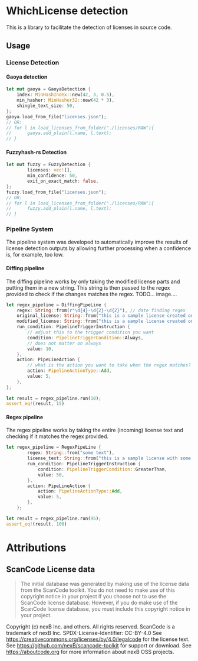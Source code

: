 # WhichLicense detection

This is a library to facilitate the detection of licenses in source code.

## Usage

### License Detection

#### Gaoya detection
```rust
let mut gaoya = GaoyaDetection {
    index: MinHashIndex::new(42, 3, 0.5),
    min_hasher: MinHasher32::new(42 * 3),
    shingle_text_size: 50,
};
gaoya.load_from_file("licenses.json");
// OR: 
// for l in load_licenses_from_folder("./licenses/RAW"){
//      gaoya.add_plain(l.name, l.text);
// }
```

#### Fuzzyhash-rs Detection
```rust
let mut fuzzy = FuzzyDetection {
        licenses: vec![],
        min_confidence: 50,
        exit_on_exact_match: false,
};
fuzzy.load_from_file("licenses.json");
// OR: 
// for l in load_licenses_from_folder("./licenses/RAW"){
//      fuzzy.add_plain(l.name, l.text);
// }
```

### Pipeline System
The pipeline system was developed to automatically improve the results of license detection outputs by allowing further processing when a confidence is, for example, too low.

#### Diffing pipeline
The diffing pipeline works by only taking the modified license parts and putting them in a new string. This string is then passed to the regex provided to check if the changes matches the regex.
TODO... image....
```rust
let regex_pipeline = DiffingPipeLine {
    regex: String::from(r"\d{4}-\d{2}-\d{2}"), // date finding regex
    original_license: String::from("this is a sample license created on [enter_license_creation_date_here] copyright Some Company"),
    modified_license: String::from("this is a sample license created on 2014-01-01 copyright Some Company. and stuff"),
    run_condition: PipelineTriggerInstruction {
        // adjust this to the trigger condition you want
        condition: PipelineTriggerCondition::Always,
        // does not matter on always
        value: 10,
    },
    action: PipeLineAction {
        // what is the action you want to take when the regex matches?
        action: PipelineActionType::Add,
        value: 5,
    },
};
 
let result = regex_pipeline.run(10);
assert_eq!(result, 15)
```

#### Regex pipeline
The regex pipeline works by taking the entire (incoming) license text and checking if it matches the regex provided.
```rust
let regex_pipeline = RegexPipeLine {
        regex: String::from("some text"),
        license_text: String::from("this is a sample license with some text"),
        run_condition: PipelineTriggerInstruction {
            condition: PipelineTriggerCondition::GreaterThan,
            value: 50,
        },
        action: PipeLineAction {
            action: PipelineActionType::Add,
            value: 5,
        },
    };

let result = regex_pipeline.run(95);
assert_eq!(result, 100)
```

# Attributions

## ScanCode License data

> The initial database was generated by making use of the license data from the ScanCode toolkit. You do not need to make use of this copyright notice in your project if you choose not to use the ScanCode license database. However, if you do make use of the ScanCode license database, you must include this copyright notice in your project.

Copyright (c) nexB Inc. and others. All rights reserved. ScanCode is a trademark
of nexB Inc. SPDX-License-Identifier: CC-BY-4.0 See
https://creativecommons.org/licenses/by/4.0/legalcode for the license text. See
https://github.com/nexB/scancode-toolkit for support or download. See
https://aboutcode.org for more information about nexB OSS projects.
